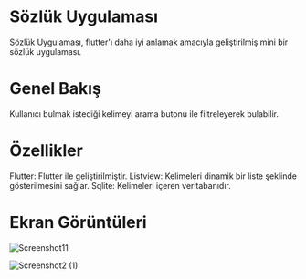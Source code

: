 # Sözlük Uygulaması

Sözlük Uygulaması, flutter'ı daha iyi anlamak amacıyla geliştirilmiş mini bir sözlük uygulaması.

# Genel Bakış

Kullanıcı bulmak istediği kelimeyi arama butonu ile filtreleyerek bulabilir.

# Özellikler

Flutter: Flutter ile geliştirilmiştir.
Listview: Kelimeleri dinamik bir liste şeklinde gösterilmesini sağlar.
Sqlite: Kelimeleri içeren veritabanıdır.

# Ekran Görüntüleri

![Screenshot11](https://github.com/Gorkemz03/Sozluk/assets/91285958/9066fb10-20f8-4eec-9a56-81231f2a51ae)

![Screenshot2 (1)](https://github.com/Gorkemz03/Sozluk/assets/91285958/6277dbe9-2675-4e4b-b7e1-d2f88ae0f98f)





